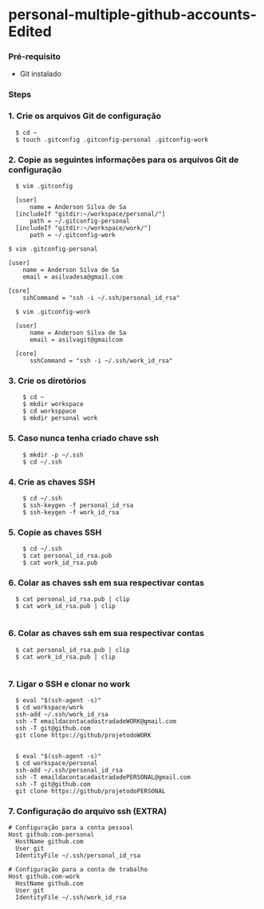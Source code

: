 # personal-multiple-github-accounts-Edited

### Pré-requisito
- Git instalado

### Steps
### 1. Crie os arquivos Git de configuração
  ```
    $ cd ~
    $ touch .gitconfig .gitconfig-personal .gitconfig-work
  ```

### 2. Copie as seguintes informações para os arquivos Git de configuração
  ```
    $ vim .gitconfig

    [user]
	    name = Anderson Silva de Sa
    [includeIf "gitdir:~/workspace/personal/"]
	    path = ~/.gitconfig-personal
    [includeIf "gitdir:~/workspace/work/"]
	    path = ~/.gitconfig-work
  ```

    $ vim .gitconfig-personal

    [user]
	    name = Anderson Silva de Sa
	    email = asilvadesa@gmail.com

    [core]
	    sshCommand = "ssh -i ~/.ssh/personal_id_rsa"
  ```
    $ vim .gitconfig-work

    [user]
	    name = Anderson Silva de Sa
	    email = asilvagit@gmailcom

    [core]
	    sshCommand = "ssh -i ~/.ssh/work_id_rsa"
  ```

### 3. Crie os diretórios

```
    $ cd ~
    $ mkdir workspace
    $ cd worksppace
    $ mkdir personal work
```
### 5. Caso nunca tenha criado chave ssh

```
    $ mkdir -p ~/.ssh
    $ cd ~/.ssh

```

### 4. Crie as chaves SSH

```
    $ cd ~/.ssh
    $ ssh-keygen -f personal_id_rsa
    $ ssh-keygen -f work_id_rsa
```
### 5. Copie as chaves SSH

```
    $ cd ~/.ssh
    $ cat personal_id_rsa.pub
    $ cat work_id_rsa.pub
```

### 6. Colar as chaves ssh em sua respectivar contas

```
  $ cat personal_id_rsa.pub | clip
  $ cat work_id_rsa.pub | clip
  
```

### 6. Colar as chaves ssh em sua respectivar contas

```
  $ cat personal_id_rsa.pub | clip
  $ cat work_id_rsa.pub | clip
  
```

### 7. Ligar o SSH e clonar no work

```
  $ eval "$(ssh-agent -s)"
  $ cd workspace/work 
  ssh-add ~/.ssh/work_id_rsa
  ssh -T emaildacontacadastradadeWORK@gmail.com
  ssh -T git@github.com
  git clone https://github/projetodoWORK


  $ eval "$(ssh-agent -s)"
  $ cd workspace/personal 
  ssh-add ~/.ssh/personal_id_rsa
  ssh -T emaildacontacadastradadePERSONAL@gmail.com
  ssh -T git@github.com
  git clone https://github/projetodoPERSONAL	

```

### 7. Configuração do arquivo ssh (EXTRA)

```
# Configuração para a conta pessoal
Host github.com-personal
  HostName github.com
  User git
  IdentityFile ~/.ssh/personal_id_rsa

# Configuração para a conta de trabalho
Host github.com-work
  HostName github.com
  User git
  IdentityFile ~/.ssh/work_id_rsa	

```




